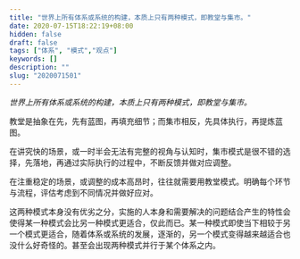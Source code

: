 ```yaml
---
title: "世界上所有体系或系统的构建，本质上只有两种模式，即教堂与集市。"
date: 2020-07-15T18:22:19+08:00
hidden: false
draft: false
tags: ["体系", "模式","观点"]
keywords: []
description: ""
slug: "2020071501"
---
```


*世界上所有体系或系统的构建，本质上只有两种模式，即教堂与集市。*

教堂是抽象在先，先有蓝图，再填充细节；而集市相反，先具体执行，再提炼蓝图。

<!--more-->

在讲究快的场景，或一时半会无法有完整的视角与认知时，集市模式是很不错的选择，先落地，再通过实际执行的过程中，不断反馈并做对应调整。

在注重稳定的场景，或调整的成本高昂时，往往就需要用教堂模式。明确每个环节与流程，评估考虑到不同情况并做好应对。

这两种模式本身没有优劣之分，实施的人本身和需要解决的问题结合产生的特性会使得某一种模式会比另一种模式更适合，仅此而已。某一种模式即使当下相较于另一个模式更适合，随着体系或系统的发展，逐渐的，另一个模式变得越来越适合也没什么好奇怪的。甚至会出现两种模式并行于某个体系之内。